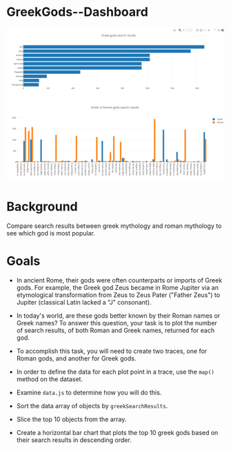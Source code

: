 # GreekGods--Dashboard

![x](greekGods.png)


# Background

Compare search results between greek mythology and roman mythology to see which god is most popular.


# Goals

* In ancient Rome, their gods were often counterparts or imports of Greek gods. For example, the Greek god Zeus became in Rome Jupiter via an etymological transformation from Zeus to Zeus Pater ("Father Zeus") to Jupiter (classical Latin lacked a "J" consonant).

* In today's world, are these gods better known by their Roman names or Greek names? To answer this question, your task is to plot the number of search results, of both Roman and Greek names, returned for each god.

* To accomplish this task, you will need to create two traces, one for Roman gods, and another for Greek gods.

* In order to define the data for each plot point in a trace, use the `map()` method on the dataset.

* Examine `data.js` to determine how you will do this.


* Sort the data array of objects by `greekSearchResults`.

* Slice the top 10 objects from the array.

* Create a horizontal bar chart that plots the top 10 greek gods based on their search results in descending order.

